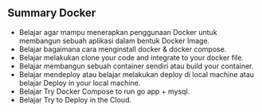 ## Summary Docker

- Belajar agar mampu menerapkan penggunaan Docker untuk membangun sebuah aplikasi dalam bentuk Docker Image.
- Belajar bagaimana cara menginstall docker & docker compose.
- Belajar melakukan clone your code and integrate to your docker file.
- Belajar membangun sebuah container sendiri atau build your container.
- Belajar mendeploy atau belajar melakukan deploy di local machine atau belajar Deploy in your local machine.
- Belajar Try Docker Compose to run go app + mysql.
- Belajar Try to Deploy in the Cloud.